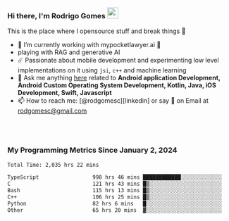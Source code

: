 
### Hi there, I'm Rodrigo Gomes <img src="https://media.giphy.com/media/hvRJCLFzcasrR4ia7z/giphy.gif" width="25px">
This is the place where I opensource stuff and break things 🤣
- 🔭 I’m currently working with mypocketlawyer.ai 💜
- playing with RAG and generative AI
- ☄️ Passionate about mobile development and experimenting low level implementations on it using `jsi`, `c++` and machine learning
- 💬 Ask me anything [here](https://github.com/rodgomesc/rodgomesc/issues) related to <b>Android application Development, Android Custom Operating System Development, Kotlin, Java, iOS Development, Swift, Javascript</b>
- 📫 How to reach me: [@rodgomesc][linkedin] or say 👋 on Email at [rodgomesc@gmail.com](mailto:rodgomesc@gmail.com)


<br/>

<!-- 
<picture>
  <img src="/github-metrics.svg" alt="Metrics">
</picture>
-->

</br>

### My Programming Metrics Since January 2, 2024 


<!--START_SECTION:waka-->

```txt
Total Time: 2,035 hrs 22 mins

TypeScript                 998 hrs 46 mins ████████████░░░░░░░░░░░░░   47.54 %
C                          121 hrs 43 mins █▒░░░░░░░░░░░░░░░░░░░░░░░   05.79 %
Bash                       115 hrs 13 mins █▒░░░░░░░░░░░░░░░░░░░░░░░   05.48 %
C++                        106 hrs 25 mins █▒░░░░░░░░░░░░░░░░░░░░░░░   05.07 %
Python                     82 hrs 6 mins   █░░░░░░░░░░░░░░░░░░░░░░░░   03.91 %
Other                      65 hrs 20 mins  ▓░░░░░░░░░░░░░░░░░░░░░░░░   03.11 %
```

<!--END_SECTION:waka-->
